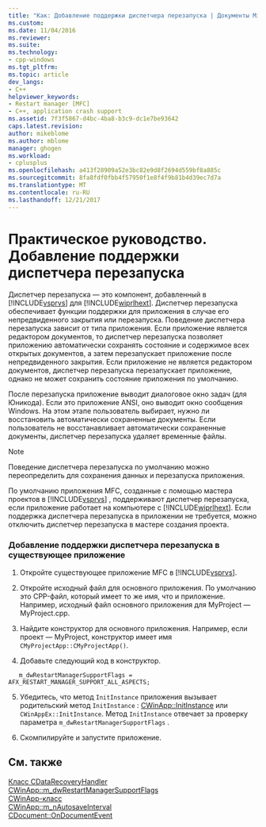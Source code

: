 ```yaml
---
title: "Как: Добавление поддержки диспетчера перезапуска | Документы Microsoft"
ms.custom: 
ms.date: 11/04/2016
ms.reviewer: 
ms.suite: 
ms.technology:
- cpp-windows
ms.tgt_pltfrm: 
ms.topic: article
dev_langs:
- C++
helpviewer_keywords:
- Restart manager [MFC]
- C++, application crash support
ms.assetid: 7f3f5867-d4bc-4ba8-b3c9-dc1e7be93642
caps.latest.revision: 
author: mikeblome
ms.author: mblome
manager: ghogen
ms.workload:
- cplusplus
ms.openlocfilehash: a413f28909a52e3bc82e9d8f2694d559bf8a885c
ms.sourcegitcommit: 8fa8fdf0fbb4f57950f1e8f4f9b81b4d39ec7d7a
ms.translationtype: MT
ms.contentlocale: ru-RU
ms.lasthandoff: 12/21/2017
---
```

# <a name="how-to-add-restart-manager-support"></a>Практическое руководство. Добавление поддержки диспетчера перезапуска
Диспетчер перезапуска — это компонент, добавленный в [!INCLUDE[vsprvs](../assembler/masm/includes/vsprvs_md.md)] для [!INCLUDE[wiprlhext](../c-runtime-library/reference/includes/wiprlhext_md.md)]. Диспетчер перезапуска обеспечивает функции поддержки для приложения в случае его непредвиденного закрытия или перезапуска. Поведение диспетчера перезапуска зависит от типа приложения. Если приложение является редактором документов, то диспетчер перезапуска позволяет приложению автоматически сохранять состояние и содержимое всех открытых документов, а затем перезапускает приложение после непредвиденного закрытия. Если приложение не является редактором документов, диспетчер перезапуска перезапускает приложение, однако не может сохранить состояние приложения по умолчанию.  
  
 После перезапуска приложение выводит диалоговое окно задач (для Юникода). Если это приложение ANSI, оно выводит окно сообщения Windows. На этом этапе пользователь выбирает, нужно ли восстановить автоматически сохраненные документы. Если пользователь не восстанавливает автоматически сохраненные документы, диспетчер перезапуска удаляет временные файлы.  
  
> [!NOTE]
>  Поведение диспетчера перезапуска по умолчанию можно переопределить для сохранения данных и перезапуска приложения.  
  
 По умолчанию приложения MFC, созданные с помощью мастера проектов в [!INCLUDE[vsprvs](../assembler/masm/includes/vsprvs_md.md)] , поддерживают диспетчер перезапуска, если приложение работает на компьютере с [!INCLUDE[wiprlhext](../c-runtime-library/reference/includes/wiprlhext_md.md)]. Если поддержка диспетчера перезапуска в приложении не требуется, можно отключить диспетчер перезапуска в мастере создания проекта.  
  
### <a name="to-add-support-for-the-restart-manager-to-an-existing-application"></a>Добавление поддержки диспетчера перезапуска в существующее приложение  
  
1.  Откройте существующее приложение MFC в [!INCLUDE[vsprvs](../assembler/masm/includes/vsprvs_md.md)].  
  
2.  Откройте исходный файл для основного приложения. По умолчанию это CPP-файл, который имеет то же имя, что и приложение. Например, исходный файл основного приложения для MyProject — MyProject.cpp.  
  
3.  Найдите конструктор для основного приложения. Например, если проект — MyProject, конструктор имеет имя `CMyProjectApp::CMyProjectApp()`.  
  
4.  Добавьте следующий код в конструктор.  
  
 ```  
    m_dwRestartManagerSupportFlags = AFX_RESTART_MANAGER_SUPPORT_ALL_ASPECTS;  
 ```  
  
5.  Убедитесь, что метод `InitInstance` приложения вызывает родительский метод `InitInstance` : [CWinApp::InitInstance](../mfc/reference/cwinapp-class.md#initinstance) или `CWinAppEx::InitInstance`. Метод `InitInstance` отвечает за проверку параметра `m_dwRestartManagerSupportFlags` .  
  
6.  Скомпилируйте и запустите приложение.  
  
## <a name="see-also"></a>См. также  
 [Класс CDataRecoveryHandler](../mfc/reference/cdatarecoveryhandler-class.md)   
 [CWinApp::m_dwRestartManagerSupportFlags](../mfc/reference/cwinapp-class.md#m_dwrestartmanagersupportflags)   
 [CWinApp-класс](../mfc/reference/cwinapp-class.md)   
 [CWinApp::m_nAutosaveInterval](../mfc/reference/cwinapp-class.md#m_nautosaveinterval)   
 [CDocument::OnDocumentEvent](../mfc/reference/cdocument-class.md#ondocumentevent)

